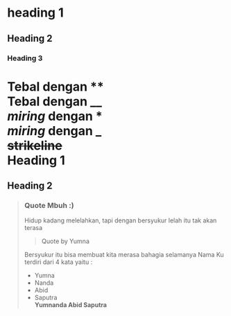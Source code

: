 # heading 1
## Heading 2
### Heading 3
**Tebal** dengan **  
__Tebal__ dengan __  
*miring* dengan *  
_miring_ dengan _  
~~strikeline~~  
Heading 1 
=========
Heading 2
---------
> ### Quote Mbuh :)
> Hidup kadang melelahkan, tapi dengan bersyukur lelah itu tak akan terasa  
>> Quote by Yumna  
>
> Bersyukur itu bisa membuat kita merasa bahagia selamanya
> Nama Ku terdiri dari 4 kata yaitu :  
> - Yumna
> - Nanda
> - Abid 
> - Saputra  
**Yumnanda Abid Saputra**
